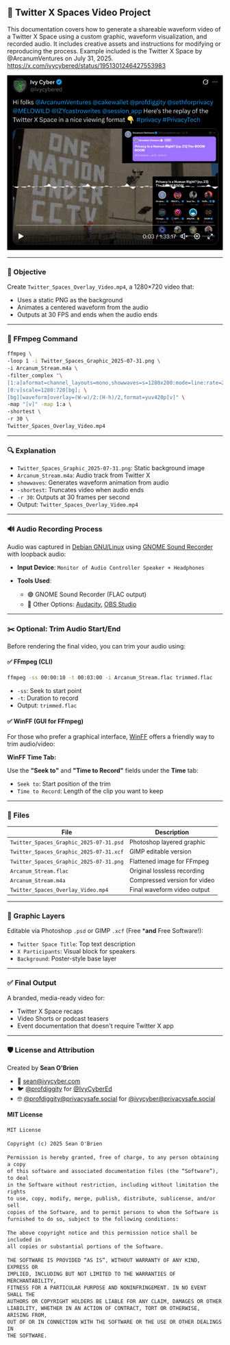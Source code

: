 ## 📼 Twitter X Spaces Video Project

This documentation covers how to generate a shareable waveform video of a Twitter X Space using a custom graphic, waveform visualization, and recorded audio. It includes creative assets and instructions for modifying or reproducing the process. Example included is the Twitter X Space by @ArcanumVentures on July 31, 2025. https://x.com/ivycybered/status/1951301246427553983

![The final video product on Twitter X](screenshot.png)

---

### 🎯 Objective

Create `Twitter_Spaces_Overlay_Video.mp4`, a 1280×720 video that:

* Uses a static PNG as the background
* Animates a centered waveform from the audio
* Outputs at 30 FPS and ends when the audio ends

---

### 🧪 FFmpeg Command

```bash
ffmpeg \
-loop 1 -i Twitter_Spaces_Graphic_2025-07-31.png \
-i Arcanum_Stream.m4a \
-filter_complex "\
[1:a]aformat=channel_layouts=mono,showwaves=s=1280x200:mode=line:rate=25:colors=white[waveform]; \
[0:v]scale=1280:720[bg]; \
[bg][waveform]overlay=(W-w)/2:(H-h)/2,format=yuv420p[v]" \
-map "[v]" -map 1:a \
-shortest \
-r 30 \
Twitter_Spaces_Overlay_Video.mp4
```

---

### 🔍 Explanation

* `Twitter_Spaces_Graphic_2025-07-31.png`: Static background image
* `Arcanum_Stream.m4a`: Audio track from Twitter X
* `showwaves`: Generates waveform animation from audio
* `-shortest`: Truncates video when audio ends
* `-r 30`: Outputs at 30 frames per second
* Output: `Twitter_Spaces_Overlay_Video.mp4`

---

### 🔊 Audio Recording Process

Audio was captured in [Debian GNU/Linux](https://debian.org) using [GNOME Sound Recorder](https://wiki.gnome.org/Apps/SoundRecorder) with loopback audio:

* **Input Device**:
  `Monitor of Audio Controller Speaker + Headphones`

* **Tools Used**:

  * 🟣 GNOME Sound Recorder (FLAC output)
  * 🧰 Other Options: [Audacity](https://audacityteam.org), [OBS Studio](https://obsproject.com)

---

### ✂️ Optional: Trim Audio Start/End

Before rendering the final video, you can trim your audio using:

#### ✅ FFmpeg (CLI)

```bash
ffmpeg -ss 00:00:10 -t 00:03:00 -i Arcanum_Stream.flac trimmed.flac
```

* `-ss`: Seek to start point
* `-t`: Duration to record
* Output: `trimmed.flac`

#### ✅ WinFF (GUI for FFmpeg)

For those who prefer a graphical interface, [WinFF](https://github.com/WinFF/winff) offers a friendly way to trim audio/video:

**WinFF Time Tab:**

Use the **"Seek to"** and **"Time to Record"** fields under the **Time** tab:

* `Seek to`: Start position of the trim
* `Time to Record`: Length of the clip you want to keep

---

### 📁 Files

| File                                    | Description                  |
| --------------------------------------- | ---------------------------- |
| `Twitter_Spaces_Graphic_2025-07-31.psd` | Photoshop layered graphic    |
| `Twitter_Spaces_Graphic_2025-07-31.xcf` | GIMP editable version        |
| `Twitter_Spaces_Graphic_2025-07-31.png` | Flattened image for FFmpeg   |
| `Arcanum_Stream.flac`                   | Original lossless recording  |
| `Arcanum_Stream.m4a`                    | Compressed version for video |
| `Twitter_Spaces_Overlay_Video.mp4`      | Final waveform video output  |

---

### 🧱 Graphic Layers

Editable via Photoshop `.psd` or GIMP `.xcf` (Free ***and** Free Software!):

* `Twitter Space Title`: Top text description
* `X Participants`: Visual block for speakers
* `Background`: Poster-style base layer

---

### ✅ Final Output

A branded, media-ready video for:

* Twitter X Space recaps
* Video Shorts or podcast teasers
* Event documentation that doesn't require Twitter X app

---

### 🛡️ License and Attribution

Created by **Sean O'Brien**
* 📧 [sean@ivycyber.com](mailto:sean@ivycyber.com)
* 🐦 [@profdiggity](https://twitter.com/profdiggity) for [@IvyCyberEd](https://twitter.com/IvyCyberEd)
* 🤓 [@profdiggity@privacysafe.social](https://privacysafe.social/@profdiggity) for [@ivycyber@privacysafe.social](https://privacysafe.social/@ivycyber)

#### MIT License

```
MIT License

Copyright (c) 2025 Sean O'Brien

Permission is hereby granted, free of charge, to any person obtaining a copy
of this software and associated documentation files (the “Software”), to deal
in the Software without restriction, including without limitation the rights
to use, copy, modify, merge, publish, distribute, sublicense, and/or sell
copies of the Software, and to permit persons to whom the Software is
furnished to do so, subject to the following conditions:

The above copyright notice and this permission notice shall be included in
all copies or substantial portions of the Software.

THE SOFTWARE IS PROVIDED “AS IS”, WITHOUT WARRANTY OF ANY KIND, EXPRESS OR
IMPLIED, INCLUDING BUT NOT LIMITED TO THE WARRANTIES OF MERCHANTABILITY,
FITNESS FOR A PARTICULAR PURPOSE AND NONINFRINGEMENT. IN NO EVENT SHALL THE
AUTHORS OR COPYRIGHT HOLDERS BE LIABLE FOR ANY CLAIM, DAMAGES OR OTHER
LIABILITY, WHETHER IN AN ACTION OF CONTRACT, TORT OR OTHERWISE, ARISING FROM,
OUT OF OR IN CONNECTION WITH THE SOFTWARE OR THE USE OR OTHER DEALINGS IN
THE SOFTWARE.
```

